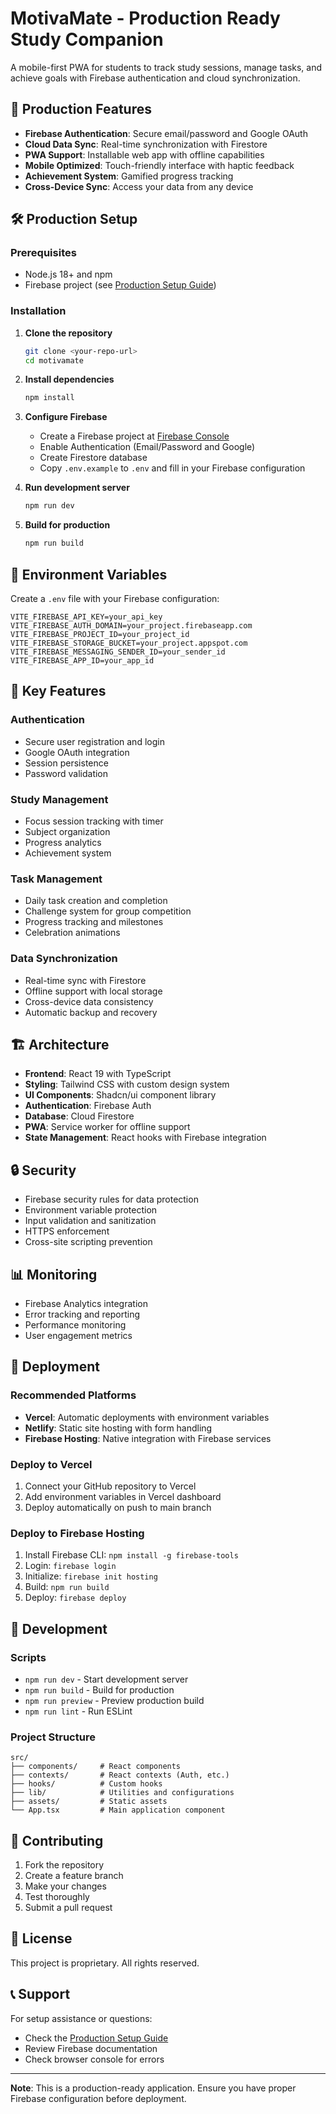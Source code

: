 # MotivaMate - Production Ready Study Companion

A mobile-first PWA for students to track study sessions, manage tasks, and achieve goals with Firebase authentication and cloud synchronization.

## 🚀 Production Features

- **Firebase Authentication**: Secure email/password and Google OAuth
- **Cloud Data Sync**: Real-time synchronization with Firestore
- **PWA Support**: Installable web app with offline capabilities
- **Mobile Optimized**: Touch-friendly interface with haptic feedback
- **Achievement System**: Gamified progress tracking
- **Cross-Device Sync**: Access your data from any device

## 🛠️ Production Setup

### Prerequisites
- Node.js 18+ and npm
- Firebase project (see [Production Setup Guide](./PRODUCTION_SETUP.md))

### Installation

1. **Clone the repository**
   ```bash
   git clone <your-repo-url>
   cd motivamate
   ```

2. **Install dependencies**
   ```bash
   npm install
   ```

3. **Configure Firebase**
   - Create a Firebase project at [Firebase Console](https://console.firebase.google.com/)
   - Enable Authentication (Email/Password and Google)
   - Create Firestore database
   - Copy `.env.example` to `.env` and fill in your Firebase configuration

4. **Run development server**
   ```bash
   npm run dev
   ```

5. **Build for production**
   ```bash
   npm run build
   ```

## 🔧 Environment Variables

Create a `.env` file with your Firebase configuration:

```env
VITE_FIREBASE_API_KEY=your_api_key
VITE_FIREBASE_AUTH_DOMAIN=your_project.firebaseapp.com
VITE_FIREBASE_PROJECT_ID=your_project_id
VITE_FIREBASE_STORAGE_BUCKET=your_project.appspot.com
VITE_FIREBASE_MESSAGING_SENDER_ID=your_sender_id
VITE_FIREBASE_APP_ID=your_app_id
```

## 📱 Key Features

### Authentication
- Secure user registration and login
- Google OAuth integration
- Session persistence
- Password validation

### Study Management
- Focus session tracking with timer
- Subject organization
- Progress analytics
- Achievement system

### Task Management
- Daily task creation and completion
- Challenge system for group competition
- Progress tracking and milestones
- Celebration animations

### Data Synchronization
- Real-time sync with Firestore
- Offline support with local storage
- Cross-device data consistency
- Automatic backup and recovery

## 🏗️ Architecture

- **Frontend**: React 19 with TypeScript
- **Styling**: Tailwind CSS with custom design system
- **UI Components**: Shadcn/ui component library
- **Authentication**: Firebase Auth
- **Database**: Cloud Firestore
- **PWA**: Service worker for offline support
- **State Management**: React hooks with Firebase integration

## 🔒 Security

- Firebase security rules for data protection
- Environment variable protection
- Input validation and sanitization
- HTTPS enforcement
- Cross-site scripting prevention

## 📊 Monitoring

- Firebase Analytics integration
- Error tracking and reporting
- Performance monitoring
- User engagement metrics

## 🚀 Deployment

### Recommended Platforms
- **Vercel**: Automatic deployments with environment variables
- **Netlify**: Static site hosting with form handling
- **Firebase Hosting**: Native integration with Firebase services

### Deploy to Vercel
1. Connect your GitHub repository to Vercel
2. Add environment variables in Vercel dashboard
3. Deploy automatically on push to main branch

### Deploy to Firebase Hosting
1. Install Firebase CLI: `npm install -g firebase-tools`
2. Login: `firebase login`
3. Initialize: `firebase init hosting`
4. Build: `npm run build`
5. Deploy: `firebase deploy`

## 📝 Development

### Scripts
- `npm run dev` - Start development server
- `npm run build` - Build for production
- `npm run preview` - Preview production build
- `npm run lint` - Run ESLint

### Project Structure
```
src/
├── components/     # React components
├── contexts/       # React contexts (Auth, etc.)
├── hooks/          # Custom hooks
├── lib/            # Utilities and configurations
├── assets/         # Static assets
└── App.tsx         # Main application component
```

## 🤝 Contributing

1. Fork the repository
2. Create a feature branch
3. Make your changes
4. Test thoroughly
5. Submit a pull request

## 📄 License

This project is proprietary. All rights reserved.

## 📞 Support

For setup assistance or questions:
- Check the [Production Setup Guide](./PRODUCTION_SETUP.md)
- Review Firebase documentation
- Check browser console for errors

---

**Note**: This is a production-ready application. Ensure you have proper Firebase configuration before deployment.